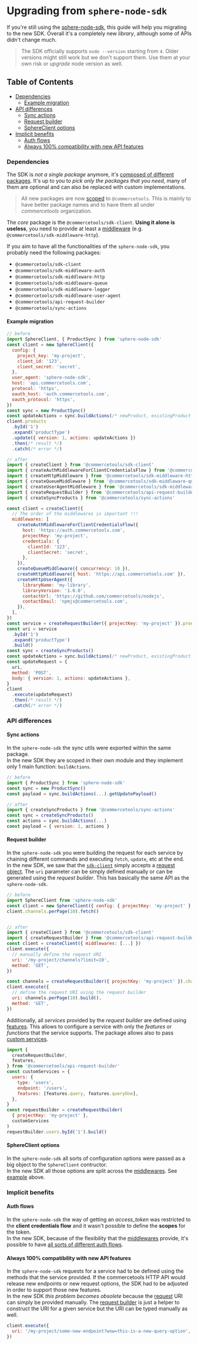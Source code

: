 # Upgrading from `sphere-node-sdk`

If you're still using the [sphere-node-sdk](https://github.com/sphereio/sphere-node-sdk), this guide will help you migrating to the new SDK. Overall it's a completely new _library_, although some of APIs didn't change much.

> The SDK officially supports `node --version` starting from `4`.
> Older versions might still work but we don't support them. Use them at your own risk or _upgrade_ node version as well.

## Table of Contents

* [Dependencies](#dependencies)
  * [Example migration](#example-migration)
* [API differences](#api-differences)
  * [Sync actions](#sync-actions)
  * [Request builder](#request-builder)
  * [SphereClient options](#sphereclient-options)
* [Implicit benefits](#implicit-benefits)
  * [Auth flows](#auth-flows)
  * [Always 100% compatibility with new API features](#always-100-compatibility-with-new-api-features)

### Dependencies

The SDK is _not a single package_ anymore, it's [composed of different packages](/sdk/api/README.md).
It's up to you to _pick only the packages that you need_, many of them are optional and can also be replaced with custom implementations.

> All new packages are now [scoped](https://docs.npmjs.com/misc/scope) to `@commercetools`. This is mainly to have better package names and to have them all under _commercetools_ organization.

The _core_ package is the `@commercetools/sdk-client`. **Using it alone is useless**, you need to provide at least a [middleware](/sdk/api/README.md#middlewares) (e.g. `@commercetools/sdk-middleware-http`).

If you aim to have all the functionalities of the `sphere-node-sdk`, you probably need the following packages:

* `@commercetools/sdk-client`
* `@commercetools/sdk-middleware-auth`
* `@commercetools/sdk-middleware-http`
* `@commercetools/sdk-middleware-queue`
* `@commercetools/sdk-middleware-logger`
* `@commercetools/sdk-middleware-user-agent`
* `@commercetools/api-request-builder`
* `@commercetools/sync-actions`

#### Example migration

```js
// before
import SphereClient, { ProductSync } from 'sphere-node-sdk'
const client = new SphereClient({
  config: {
    project_key: 'my-project',
    client_id: '123',
    client_secret: 'secret',
  },
  user_agent: 'sphere-node-sdk',
  host: 'api.commercetools.com',
  protocol: 'https',
  oauth_host: 'auth.commercetools.com',
  oauth_protocol: 'https',
})
const sync = new ProductSync()
const updateActions = sync.buildActions(/* newProduct, existingProduct */)
client.products
  .byId('1')
  .expand('productType')
  .update({ version: 1, actions: updateActions })
  .then(/* result */)
  .catch(/* error */)

// after
import { createClient } from '@commercetools/sdk-client'
import { createAuthMiddlewareForClientCredentialsFlow } from '@commercetools/sdk-middleware-auth'
import { createHttpMiddleware } from '@commercetools/sdk-middleware-http'
import { createQueueMiddleware } from '@commercetools/sdk-middleware-queue'
import { createUserAgentMiddleware } from '@commercetools/sdk-middleware-user-agent'
import { createRequestBuilder } from '@commercetools/api-request-builder'
import { createSyncProducts } from '@commercetools/sync-actions'

const client = createClient({
  // The order of the middlewares is important !!!
  middlewares: [
    createAuthMiddlewareForClientCredentialsFlow({
      host: 'https://auth.commercetools.com',
      projectKey: 'my-project',
      credentials: {
        clientId: '123',
        clientSecret: 'secret',
      },
    }),
    createQueueMiddleware({ concurrency: 10 }),
    createHttpMiddleware({ host: 'https://api.commercetools.com' }),
    createHttpUserAgent({
      libraryName: 'my-library',
      libraryVersion: '1.0.0',
      contactUrl: 'https://github.com/commercetools/nodejs',
      contactEmail: 'npmjs@commercetools.com',
    }),
  ],
})
const service = createRequestBuilder({ projectKey: 'my-project' }).products
const uri = service
  .byId('1')
  .expand('productType')
  .build()
const sync = createSyncProducts()
const updateActions = sync.buildActions(/* newProduct, existingProduct */)
const updateRequest = {
  uri,
  method: 'POST',
  body: { version: 1, actions: updateActions },
}
client
  .execute(updateRequest)
  .then(/* result */)
  .catch(/* error */)
```

### API differences

#### Sync actions

In the `sphere-node-sdk` the sync utils were exported within the same package.<br/>
In the new SDK they are scoped in their own module and they implement only 1 main function: `buildActions`.

```js
// before
import { ProductSync } from 'sphere-node-sdk'
const sync = new ProductSync()
const payload = sync.buildActions(...).getUpdatePayload()

// after
import { createSyncProducts } from '@commercetools/sync-actions'
const sync = createSyncProducts()
const actions = sync.buildActions(...)
const payload = { version: 1, actions }
```

#### Request builder

In the `sphere-node-sdk` you were building the request for each service by chaining different commands and executing `fetch`, `update`, etc at the end.<br/>
In the new SDK, we saw that the [`sdk-client`](/sdk/api/README.md#sdk-client) simply accepts a [request object](/sdk/Glossary.md#clientrequest). The `uri` parameter can be simply defined manually or can be generated using the _request builder_. This has basically the same API as the `sphere-node-sdk`.

```js
// before
import SphereClient from 'sphere-node-sdk'
const client = new SphereClient({ config: { projectKey: 'my-project' } })
client.channels.perPage(10).fetch()


// after
import { createClient } from '@commercetools/sdk-client'
import { createRequestBuilder } from '@commercetools/api-request-builder'
const client = createClient({ middlewares: [...] })
client.execute({
  // manually define the request URI
  uri: '/my-project/channels?limit=10',
  method: 'GET',
})

const channels = createRequestBuilder({ projectKey: 'my-project' }).channels
client.execute({
  // define the request URI using the request builder
  uri: channels.perPage(10).build(),
  method: 'GET',
})
```

Additionally, all _services_ provided by the _request builder_ are defined using [features](/sdk/api/apiRequestBuilder.md#arguments). This allows to configure a service with only the _features_ or _functions_ that the service supports.
The package allows also to pass [custom services](/sdk/api/apiRequestBuilder.md#createrequestbuildercustomservices).

```js
import {
  createRequestBuilder,
  features,
} from '@commercetools/api-request-builder'
const customServices = {
  users: {
    type: 'users',
    endpoint: '/users',
    features: [features.query, features.queryOne],
  },
}
const requestBuilder = createRequestBuilder(
  { projectKey: 'my-project' },
  customServices
)
requestBuilder.users.byId('1').build()
```

#### SphereClient options

In the `sphere-node-sdk` all sorts of configuration options were passed as a big object to the `SphereClient` contructor.<br/>
In the new SDK all those options are split across the [middlewares](/sdk/api/README.md#middlewares). See [example](#example-migration) above.

### Implicit benefits

#### Auth flows

In the `sphere-node-sdk` the way of getting an _access_token_ was restricted to the **client credentials flow** and it wasn't possible to define the **scopes** for the token.<br/>
In the new SDK, because of the flexibility that the [middlewares](/sdk/Middlewares.md) provide, it's possible to have [all sorts of different auth flows](/sdk/api/sdkMiddlewareAuth.md).

#### Always 100% compatibility with new API features

In the `sphere-node-sdk` requests for a service had to be defined using the methods that the service provided. If the commercetools HTTP API would release new endpoints or new request options, the SDK had to be adjusted in order to support those new features.<br/>
In the new SDK _this problem becomes obsolete_ because the [request](/sdk/Glossary.md#clientrequest) URI can simply be provided manually. The [request builder](/sdk/api/apiRequestBuilder.md) is just a helper to construct the URI for a given service but the URI can be typed manually as well.

```js
client.execute({
  uri: '/my-project/some-new-endpoint?wow=this-is-a-new-query-option',
})
```
